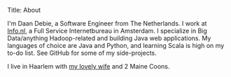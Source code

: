 Title: About

I'm Daan Debie, a Software Engineer from The Netherlands. I work at [Info.nl](http://info.nl), a Full Service Internetbureau in Amsterdam. I specialize in Big Data/anything Hadoop-related and building Java web applications. My languages of choice are Java and Python, and learning Scala is high on my to-do list. See GitHub for some of my side-projects.

I live in Haarlem with [my lovely wife](http://allthingspretty.nl) and 2 Maine Coons.
